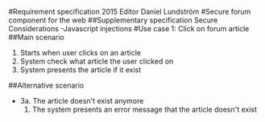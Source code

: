 #Requirement specification 2015
Editor Daniel Lundström
#Secure forum component for the web
##Supplementary specification
Secure Considerations
-Javascript injections
#Use case 1: Click on forum article
##Main scenario
1. Starts when user clicks on an article
2. System check what article the user clicked on
3. System presents the article if it exist

##Alternative scenario
- 3a. The article doesn't exist anymore
  1. The system presents an error message that the article doesn't exist
